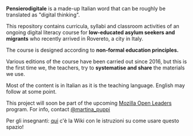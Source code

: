 **Pensierodigitale** is a made-up Italian word that can be roughly be translated as "digital thinking".

This repository contains curricula, syllabi and classroom activities of an ongoing digital literacy course for **low-educated asylum seekers and migrants** who recently arrived in Rovereto, a city in Italy.

The course is designed according to **non-formal education principles.**

Various editions of the course have been carried out since 2016, but this is the first time we, the teachers, try to **systematise and share** the materials we use.

Most of the content is in Italian as it is the teaching language. English may follow at some point.

This project will soon be part of the upcoming [Mozilla Open Leaders](https://medium.com/read-write-participate/meet-our-next-cohort-of-open-leaders-ebc8dadb2e53) program. For info, contact [@martina_puppi](https://twitter.com/martina_puppi)

Per gli insegnanti: [qui](https://github.com/nam-301/digital-literacy/wiki/Info-per-gli-insegnanti-e-i-tutor) c'è la Wiki con le istruzioni su come usare questo spazio!
